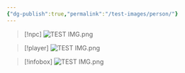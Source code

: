 ```yaml
---
{"dg-publish":true,"permalink":"/test-images/person/"}
---
```



>[!npc]
>![TEST IMG.png](/img/user/z_Images/TEST%20IMG.png)



>[!player]
>![TEST IMG.png](/img/user/z_Images/TEST%20IMG.png)


>[!infobox]
>![TEST IMG.png](/img/user/z_Images/TEST%20IMG.png)